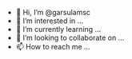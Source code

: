 - 👋 Hi, I’m @garsulamsc
- 👀 I’m interested in ...
- 🌱 I’m currently learning ...
- 💞️ I’m looking to collaborate on ...
- 📫 How to reach me ...

<!---
garsulamsc/garsulamsc is a ✨ special ✨ repository because its `README.md` (this file) appears on your GitHub profile.
You can click the Preview link to take a look at your changes.
--->
